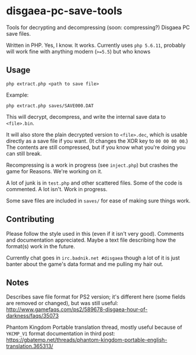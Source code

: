 # disgaea-pc-save-tools

Tools for decrypting and decompressing (soon: compressing?) Disgaea PC save files.

Written in PHP. Yes, I know. It works. Currently uses `php 5.6.11`, probably will work fine with anything modern (`>=5.5`) but who knows


## Usage

`php extract.php <path to save file>`

Example:

`php extract.php saves/SAVE000.DAT`

This will decrypt, decompress, and write the internal save data to `<file>.bin`.

It will also store the plain decrypted version to `<file>.dec`, which is usable directly as a save file if you want. (It changes the XOR key to `00 00 00 00`.) The contents are still compressed, but if you know what you're doing you can still break.


Recompressing is a work in progress (see `inject.php`) but crashes the game for Reasons. We're working on it.


A lot of junk is in `test.php` and other scattered files. Some of the code is commented. A lot isn't. Work in progress.



Some save files are included in `saves/` for ease of making sure things work.


## Contributing

Please follow the style used in this (even if it isn't very good). Comments and documentation appreciated.
Maybe a text file describing how the format(s) work in the future.

Currently chat goes in `irc.badnik.net #disgaea` though a lot of it is just banter about the game's data format and me pulling my hair out.



## Notes
Describes save file format for PS2 version; it's different here (some fields are removed or changed), but was still useful: http://www.gamefaqs.com/ps2/589678-disgaea-hour-of-darkness/faqs/35073

Phantom Kingdom Portable translation thread, mostly useful because of `YKCMP_V1` format documentation in third post: https://gbatemp.net/threads/phantom-kingdom-portable-english-translation.365313/

